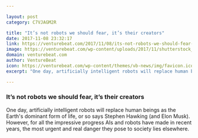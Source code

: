 ```yaml
---

layout: post
category: C7VJAGM2R

title: "It’s not robots we should fear, it’s their creators"
date: 2017-11-08 23:32:17
link: https://venturebeat.com/2017/11/08/its-not-robots-we-should-fear-its-their-creators/
image: https://venturebeat.com/wp-content/uploads/2017/11/shutterstock_695770762-e1510155688575.jpg?fit=780%2C439&strip=all
domain: venturebeat.com
author: VentureBeat
icon: https://venturebeat.com/wp-content/themes/vb-news/img/favicon.ico
excerpt: "One day, artificially intelligent robots will replace human beings as the Earth's dominant form of life, or so says Stephen Hawking (and Elon Musk). However, for all the impressive progress AIs and robots have made in recent years, the most urgent and real danger they pose to society lies elsewhere."

---
```


### It’s not robots we should fear, it’s their creators

One day, artificially intelligent robots will replace human beings as the Earth's dominant form of life, or so says Stephen Hawking (and Elon Musk). However, for all the impressive progress AIs and robots have made in recent years, the most urgent and real danger they pose to society lies elsewhere.